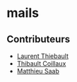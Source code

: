 # mails
## Contributeurs

* [Laurent Thiebault](https://github.com/lauthieb)
* [Thibault Coillaux](https://github.com/Crastchet)
* [Matthieu Saab](https://github.com/ExSoldat)
